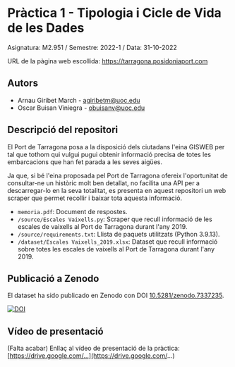 # Pràctica 1 - Tipologia  i Cicle de Vida de les Dades

Asignatura: M2.951 / Semestre: 2022-1 / Data: 31-10-2022

URL de la pàgina web escollida: https://tarragona.posidoniaport.com

## Autors
  * Arnau Giribet March - [agiribetm@uoc.edu](agiribetm@uoc.edu)
  * Oscar Buisan Viniegra - [obuisanv@uoc.edu](obuisanv@uoc.edu)

## Descripció del repositori
El Port de Tarragona posa a la disposició dels ciutadans l'eina GISWEB per tal que tothom qui vulgui pugui obtenir informació precisa de totes les embarcacions que han fet parada a les seves aigües.

Ja que, si bé l'eina proposada pel Port de Tarragona ofereix l'oportunitat de consultar-ne un històric molt ben detallat, no facilita una API per a descarregar-lo en la seva totalitat, es presenta en aquest repositori un web scraper que permet recollir i baixar tota aquesta informació.

  * `memoria.pdf`: Document de respostes.
  * `/source/Escales Vaixells.py`: Scraper que recull informació de les escales de vaixells al Port de Tarragona durant l'any 2019.
  * `/source/requirements.txt`: Llista de paquets utilitzats (Python 3.9.13).
  * `/dataset/Escales Vaixells_2019.xlsx`: Dataset que recull informació sobre totes les escales de vaixells al Port de Tarragona durant l'any 2019.

## Publicació a Zenodo
El dataset ha sido publicado en Zenodo con DOI [10.5281/zenodo.7337235](https://doi.org/10.5281/zenodo.7337235).

[![DOI](https://zenodo.org/badge/DOI/10.5281/zenodo.7337235.svg)](https://doi.org/10.5281/zenodo.7337235)

## Vídeo de presentació

(Falta acabar) Enllaç al vídeo de presentació de la pràctica: [https://drive.google.com/...](https://drive.google.com/...)

